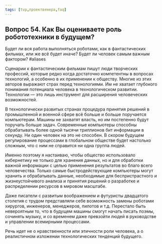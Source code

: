 ```yaml
---
tags: [tvp,проектвенера,faq]
---
```

## Вопрос 54. Как Вы оцениваете роль робототехники в будущем? 
Будет ли вся работа выполняться роботами, как в фантастических фильмах, или же всё будет иначе? Будет ли человек самым важным фактором? #aliases 

Сценарии к фантастическим фильмам пишут люди творческих профессий, которые редко когда достаточно компетентны в вопросах технологий, а особенно в их применении к обществу. Многие из этих авторов выражают страх перед технологиями. Им не хватает глубокого понимания потенциала человека в технологическом развитии. Технологии — это лишь инструмент для расширения человеческих возможностей.

В технологически развитых странах процедура принятия решений в промышленной и военной сфере всё больше и больше поручается компьютерам. Машины не захватят власть, но им постепенно будут поручать больше задач. Современные компьютеры способны обрабатывать более одной тысячи триллионов бит информации в секунду. Ни один человек на это не способен. В скором будущем регулирование процессами в глобальном обществе будет настолько сложным, что с ним не справится ни одна группа людей.

Именно поэтому я настаиваю, чтобы общество использовало кибернетику не только для хранения данных, но и для обработки важной информации с целью применения результатов во благо всего человечества. Только самые быстродействующие компьютеры могут хранить и обрабатывать данные, необходимые для беспристрастного и жизнеустойчивого анализа и принятия решений о разработке и распределении ресурсов в мировом масштабе.

Даже писатели с развитым воображением и футуристы двадцатого столетия с трудом представляли себе возможность замены роботами хирургов, инженеров, менеджеров, пилотов и т.д. Перестало быть невероятным то, что в будущем машины смогут начать писать поэмы, сочинять музыку, и со временем даже превзойти людей в руководстве и управлении всемирными процессами.

Речь идет не о нравственности или этичности роли человека, а о реалистичном изложении технологических тенденций будущего.